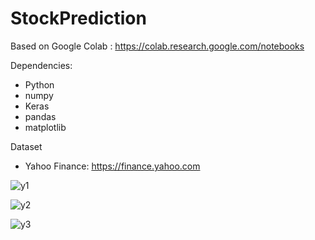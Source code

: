 # StockPrediction

Based on Google Colab : https://colab.research.google.com/notebooks

Dependencies:
- Python
- numpy
- Keras
- pandas
- matplotlib

Dataset
- Yahoo Finance: https://finance.yahoo.com

![y1](https://github.com/par3k/StockPrediction/blob/master/img/yahoo_1.png)

![y2](https://github.com/par3k/StockPrediction/blob/master/img/yahoo_2.png)

![y3](https://github.com/par3k/StockPrediction/blob/master/img/yahoo_3.png)
